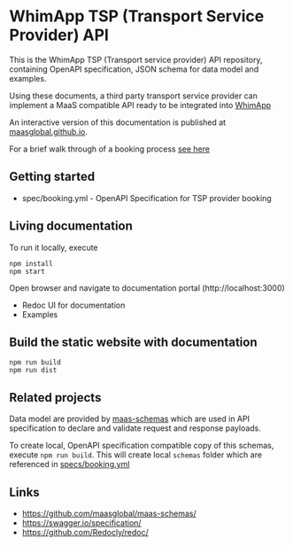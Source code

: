 # WhimApp TSP (Transport Service Provider) API

This is the WhimApp TSP (Transport service provider) API repository,
containing OpenAPI specification, JSON schema for data model and examples.

Using these documents, a third party transport service provider can implement a MaaS compatible API ready to be integrated into [WhimApp](https://whimapp.com)

An interactive version of this documentation is published at [maasglobal.github.io](https://maasglobal.github.io/maas-tsp-api).

For a brief walk through of a booking process [see here](specs/Booking.md)

## Getting started

- spec/booking.yml - OpenAPI Specification for TSP provider booking

## Living documentation

To run it locally, execute

```
npm install
npm start
```

Open browser and navigate to documentation portal (http://localhost:3000)

- Redoc UI for documentation
- Examples

## Build the static website with documentation

```
npm run build
npm run dist
```

## Related projects

Data model are provided by [maas-schemas](https://github.com/maasglobal/maas-schemas/) which are used in API specification to declare and validate request and response payloads.

To create local, OpenAPI specification compatible copy of this schemas, execute `npm run build`. This will create local `schemas` folder which are referenced in [specs/booking.yml](specs/booking.yml)

## Links

- https://github.com/maasglobal/maas-schemas/
- https://swagger.io/specification/
- https://github.com/Redocly/redoc/
